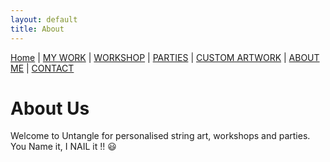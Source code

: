 ```yaml
---
layout: default
title: About
---
```


<nav style="margin-bottom:1.5em">
	<a href="/">Home</a> |
	<a href="/example1.html">MY WORK</a> |
	<a href="/example2.html">WORKSHOP</a> |
	<a href="/example3.html">PARTIES</a> |
	<a href="/example4.html">CUSTOM ARTWORK</a> |
	<a href="/about.html">ABOUT ME</a> |
	<a href="/contact.html">CONTACT</a>
</nav>

# About Us

Welcome to Untangle for personalised string art, workshops and parties. You Name it, I NAIL it !! 😃
